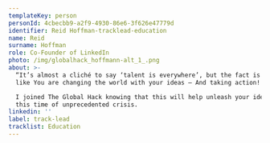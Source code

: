 ```yaml
---
templateKey: person
personId: 4cbecbb9-a2f9-4930-86e6-3f626e47779d
identifier: Reid Hoffman-tracklead-education
name: Reid
surname: Hoffman
role: Co-Founder of LinkedIn
photo: /img/globalhack_hoffmann-alt_1_.png
about: >-
  “It’s almost a cliché to say ‘talent is everywhere’, but the fact is — people
  like You are changing the world with your ideas — And taking action!

  I joined The Global Hack knowing that this will help unleash your ideas during
  this time of unprecedented crisis.
linkedin: ''
label: track-lead
tracklist: Education
---
```

